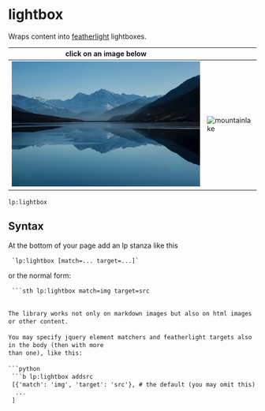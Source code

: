 # lightbox

Wraps content into [featherlight](https://github.com/noelboss/featherlight) lightboxes.

| click on an image below ||
|---|---|
| ![mountainlake](img/m.jpg)  | ![mountainlake](img/m2.jpeg)


`lp:lightbox`


## Syntax

At the bottom of your page add an lp stanza like this

```
 `lp:lightbox [match=... target=...]`
```

or the normal form:

```
 ```sth lp:lightbox match=img target=src
 ```
```

The library works not only on markdown images but also on html images or other content. 

You may specify jquery element matchers and featherlight targets also in the body (then with more
than one), like this:

```python
 ```b lp:lightbox addsrc
 [{'match': 'img', 'target': 'src'}, # the default (you may omit this)
  ...
 ]
 ```
```





